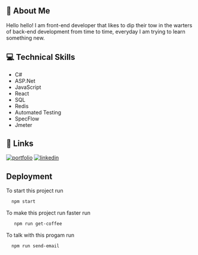 
## 🚀 About Me
Hello hello! I am front-end developer that likes to dip their tow in the warters of back-end development from time to time, everyday I am trying to learn something new.


## 💻 Technical Skills
- C# 
- ASP.Net
- JavaScript 
- React 
- SQL
- Redis
- Automated Testing
- SpecFlow
- Jmeter



## 🔗 Links
[![portfolio](https://img.shields.io/badge/my_portfolio-000?style=for-the-badge&logo=ko-fi&logoColor=white)](#)
[![linkedin](https://img.shields.io/badge/linkedin-0A66C2?style=for-the-badge&logo=linkedin&logoColor=white)](https://www.linkedin.com/in/adam-tarpey-ba134b86/)



## Deployment

To start this project run

```bash
  npm start
```
To make this project run faster run
```bash
   npm run get-coffee
```
To talk with this progam run
```bash
  npm run send-email 
```

